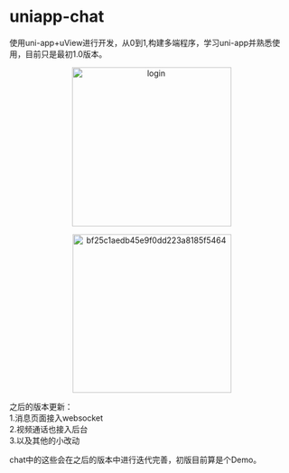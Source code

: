 # uniapp-chat
使用uni-app+uView进行开发，从0到1,构建多端程序，学习uni-app并熟悉使用，目前只是最初1.0版本。
<p align="center">
  <img width="282" alt="login" src="https://user-images.githubusercontent.com/40413892/176952918-4cd0188e-68a7-4368-964d-48a195df3755.png">
</p>
<p align="center">
  <img width="281" alt="bf25c1aedb45e9f0dd223a8185f5464" src="https://user-images.githubusercontent.com/40413892/176951651-f31f29b2-afdc-427c-87f9-c4d6590906c6.png">
</p>
之后的版本更新：<br>
1.消息页面接入websocket<br>
2.视频通话也接入后台<br>   
3.以及其他的小改动<br> 

chat中的这些会在之后的版本中进行迭代完善，初版目前算是个Demo。
